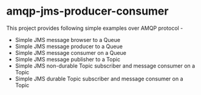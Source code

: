 # amqp-jms-producer-consumer

This project provides following simple examples over AMQP protocol -
- Simple JMS message browser to a Queue
- Simple JMS message producer to a Queue
- Simple JMS message consumer on a Queue
- Simple JMS message publisher to a Topic
- Simple JMS non-durable Topic subscriber and message consumer on a Topic
- Simple JMS durable Topic subscriber and message consumer on a Topic
